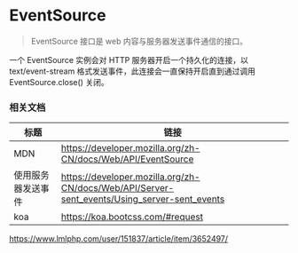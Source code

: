 # EventSource
> EventSource 接口是 web 内容与服务器发送事件通信的接口。

一个 EventSource 实例会对 HTTP 服务器开启一个持久化的连接，以 text/event-stream 格式发送事件，此连接会一直保持开启直到通过调用 EventSource.close() 关闭。

### 相关文档

|标题|链接|
|-|-|
|MDN|https://developer.mozilla.org/zh-CN/docs/Web/API/EventSource|
|使用服务器发送事件|https://developer.mozilla.org/zh-CN/docs/Web/API/Server-sent_events/Using_server-sent_events|
|koa|https://koa.bootcss.com/#request|
https://www.lmlphp.com/user/151837/article/item/3652497/


